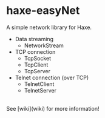 # haxe-easyNet

A simple network library for Haxe.
<br/>
* Data streaming
  * NetworkStream
* TCP connection
  * TcpSocket
  * TcpClient
  * TcpServer
* Telnet connection (over TCP)
  * TelnetClient
  * TelnetServer
<br/>
See [wiki](wiki) for more information!